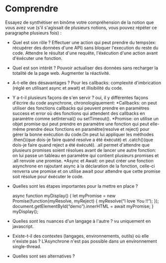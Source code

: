 # Comprendre

Essayez de synthétiser en binôme votre compréhension de la notion que vous avez vue (s'il s'agissait de plusieurs notions, vous pouvez répéter ce paragraphe plusieurs fois) : 
- Quel est son rôle ? 
  Effectuer une action qui peut prendre du temps(ex: récupérer des données d'une API) sans bloquer l'execution du reste du code.
  Attendre le résultat d'une requête, l'éxécution d'une action avant d'éxécuter une fonction.
- Quel est son intérêt ? 
  Pouvoir actualiser des données sans recharger la totalité de la page web.
  Augmenter la réactivité.
- A-t-elle des désavantages ? 
  Pour les callbacks: complexité d'imbrication (réglé en utilisant async et await) et illisibilité du code.
- Y a-t-il plusieurs façons de s'en servir ? 
  oui, il y différentes façons d'écrire du code asynchrone, chronologiquement: 
  *Callbacks: on peut utiliser des fonctions callbacks qui peuvent prendre en paramètres success et error où des fonctions qui attendent des callbacks en paramètre comme setInterval() ou setTimeout().
  *Promise: on utilise un objet promise qui peut prendre en paramètre une fonction qui peut elle-même prendre deux fonctions en paramètre(resolve et reject) pour gérer la bonne exécution du code.On peut lui appliquer les méthodes .then()(que dois-je faire quand resolve a été éxécuté) et .catch()(que dois-je faire quand reject a été éxécuté).
  .all permet d'attendre que plusieurs promises soient résolues avant de lancer une autre fonction: on lui passe un tableau en paramètre qui contient plusieurs promises et .all renvoie une promise.
  *Async et Await: on peut créer une fonction asynchrone en rajoutant async à la déclaration de la fonction, celle-ci renverra une promise et on utilise await pour attendre que cette promise soit résolue pour éxécuter le code.
- Quelles sont les étapes importantes pour la mettre en place ?
  
  async function myDisplay() {
  let myPromise = new Promise(function(myResolve, myReject) {
  myResolve(“I love You !!“);
  });
  document.getElementById(“demo”).innerHTML = await myPromise;
  }
  myDisplay();
- Quelles sont les nuances d'un langage à l'autre ? 
  vu uniquement en javascript.
- Existe-t-il des contextes (langages, environnements, outils) où elle n'existe pas ? 
  L'Asynchrone n'est pas possible dans un environnement single-thread.
- Quelles sont ses alternatives ? 

